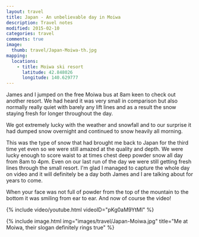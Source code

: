 ```yaml
---
layout: travel
title: Japan - An unbelievable day in Moiwa
description: Travel notes
modified: 2015-02-10
categories: travel
comments: true
image:
  thumb: travel/Japan-Moiwa-th.jpg
mapping:
  locations:
    - title: Moiwa ski resort
      latitude: 42.848026
      longitude: 140.629777
---
```


James and I jumped on the free Moiwa bus at 8am keen to check out another resort. We had heard it was very small in comparison but also normally really quiet with barely any lift lines and as a result the snow staying fresh for longer throughout the day.

We got extremely lucky with the weather and snowfall and to our surprise it had dumped snow overnight and continued to snow heavily all morning.

This was the type of snow that had brought me back to Japan for the third time yet even so we were still amazed at the quality and depth. We were lucky enough to score waist to at times chest deep powder snow all day from 8am to 4pm. Even on our last run of the day we were still getting fresh lines through the small resort. I'm glad I managed to capture the whole day on video and it will definitely be a day both James and I are talking about for years to come.

When your face was not full of powder from the top of the mountain to the bottom it was smiling from ear to ear. And now of course the video!

{% include video/youtube.html videoID="pKg0aM9YtMI" %}

{% include image.html img="images/travel/Japan-Moiwa.jpg" title="Me at Moiwa, their slogan definitely rings true" %}